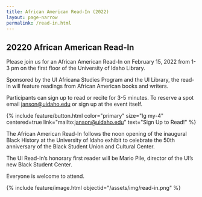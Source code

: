 ```yaml
---
title: African American Read-In (2022)
layout: page-narrow
permalink: /read-in.html
---
```


## 20220 African American Read-In

Please join us for an African American Read-In on February 15, 2022 from 1-3 pm on the first floor of the University of Idaho Library. 

Sponsored by the UI Africana Studies Program and the UI Library, the read-in will feature readings from African American books and writers. 

Participants can sign up to read or recite for 3-5 minutes. To reserve a spot email [janson@uidaho.edu](mailto:janson@uidaho.edu) or sign up at the event itself. 

{% include feature/button.html color="primary" size="lg my-4" centered=true link="mailto:janson@uidaho.edu" text="Sign Up to Read!" %}

The African American Read-In follows the noon opening of the inaugural Black History at the University of Idaho exhibit to celebrate the 50th anniversary of the Black Student Union and Cultural Center. 

The UI Read-In’s honorary first reader will be Mario Pile, director of the UI’s new Black Student Center. 

Everyone is welcome to attend.

{% include feature/image.html objectid="/assets/img/read-in.png" %}



         
